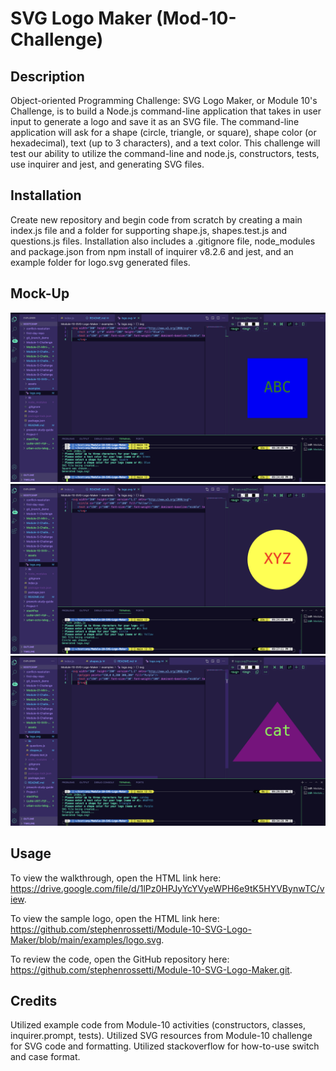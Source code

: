 # SVG Logo Maker (Mod-10-Challenge)

## Description

Object-oriented Programming Challenge: SVG Logo Maker, or Module 10's Challenge, is to build a Node.js command-line application that takes in user input to generate a logo and save it as an SVG file. The command-line application will ask for a shape (circle, triangle, or square), shape color (or hexadecimal), text (up to 3 characters), and a text color. This challenge will test our ability to utilize the command-line and node.js, constructors, tests, use inquirer and jest, and generating SVG files.

## Installation

Create new repository and begin code from scratch by creating a main index.js file and a folder for supporting shape.js, shapes.test.js and questions.js files. Installation also includes a .gitignore file, node_modules and package.json from npm install of inquirer v8.2.6 and jest, and an example folder for logo.svg generated files.

## Mock-Up

![alt text](https://github.com/stephenrossetti/Module-10-SVG-Logo-Maker/blob/main/examples/MockUp1.png)
![alt text](https://github.com/stephenrossetti/Module-10-SVG-Logo-Maker/blob/main/examples/MockUp2.png)
![alt text](https://github.com/stephenrossetti/Module-10-SVG-Logo-Maker/blob/main/examples/MockUp3.png)

## Usage

To view the walkthrough, open the HTML link here: https://drive.google.com/file/d/1lPz0HPJyYcYVyeWPH6e9tK5HYVBynwTC/view.

To view the sample logo, open the HTML link here: https://github.com/stephenrossetti/Module-10-SVG-Logo-Maker/blob/main/examples/logo.svg.

To review the code, open the GitHub repository here: https://github.com/stephenrossetti/Module-10-SVG-Logo-Maker.git.

## Credits

Utilized example code from Module-10 activities (constructors, classes, inquirer.prompt, tests). Utilized SVG resources from Module-10 challenge for SVG code and formatting. Utilized stackoverflow for how-to-use switch and case format.